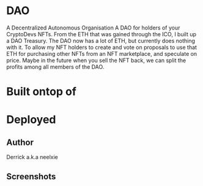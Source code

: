 # DAO
A Decentralized Autonomous Organisation
A DAO for holders of your CryptoDevs NFTs. From the ETH that was gained through the ICO, I built up a DAO Treasury.
The DAO now has a lot of ETH, but currently does nothing with it. 
To allow my NFT holders to create and vote on proposals to use that ETH for purchasing other NFTs from an NFT marketplace,
and speculate on price.
Maybe in the future when you sell the NFT back, we can split the profits among all members of the DAO.

# Built ontop of 

# Deployed

## Author
Derrick a.k.a neelxie

## Screenshots

